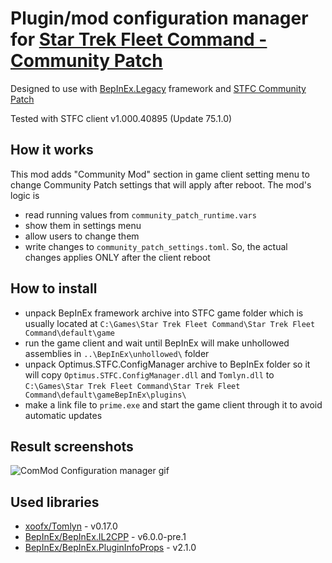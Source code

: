 # Plugin/mod configuration manager for [Star Trek Fleet Command - Community Patch](https://github.com/netniV/bob)
Designed to use with [BepInEx.Legacy](https://github.com/Plurimus/BepInEx.Legacy) framework and [STFC Community Patch](https://github.com/netniV/bob/releases/tag/v0.6.1.alpha.5)

Tested with STFC client v1.000.40895 (Update 75.1.0)

## How it works
This mod adds "Community Mod" section in game client setting menu to change Community Patch settings that will apply after reboot.
The mod's logic is 
- read running values from `community_patch_runtime.vars`
- show them in settings menu
- allow users to change them 
- write changes to `community_patch_settings.toml`. So, the actual changes applies ONLY after the client reboot

## How to install
- unpack BepInEx framework archive into STFC game folder which is usually located at `C:\Games\Star Trek Fleet Command\Star Trek Fleet Command\default\game`
- run the game client and wait until BepInEx will make unhollowed assemblies in `..\BepInEx\unhollowed\` folder
- unpack Optimus.STFC.ConfigManager archive to BepInEx folder so it will copy `Optimus.STFC.ConfigManager.dll` and `Tomlyn.dll` to `C:\Games\Star Trek Fleet Command\Star Trek Fleet Command\default\gameBepInEx\plugins\`
- make a link file to `prime.exe` and start the game client through it to avoid automatic updates 

## Result screenshots
![ComMod Configuration manager gif](Screenshot.gif)


## Used libraries

- [xoofx/Tomlyn](https://github.com/xoofx/Tomlyn) - v0.17.0
- [BepInEx/BepInEx.IL2CPP](https://nuget.bepinex.dev/packages/BepInEx.IL2CPP) - v6.0.0-pre.1
- [BepInEx/BepInEx.PluginInfoProps](https://nuget.bepinex.dev/packages/BepInEx.PluginInfoProps) - v2.1.0
